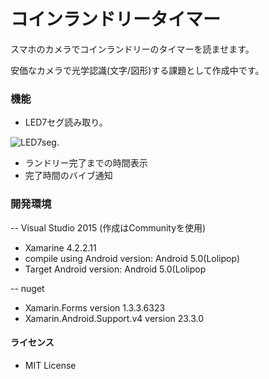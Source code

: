 # コインランドリータイマー
スマホのカメラでコインランドリーのタイマーを読ませます。

安価なカメラで光学認識(文字/図形)する課題として作成中です。


### 機能

* LED7セグ読み取り。

![LED7seg.](http:)
* ランドリー完了までの時間表示
* 完了時間のバイブ通知


### 開発環境

-- Visual Studio 2015 (作成はCommunityを使用)
 - Xamarine 4.2.2.11
 - compile using Android version: Android 5.0(Lolipop)
 - Target Android version: Android 5.0(Lolipop
 
-- nuget
 - Xamarin.Forms version 1.3.3.6323
 - Xamarin.Android.Support.v4 version 23.3.0


#### ライセンス

* MIT License
